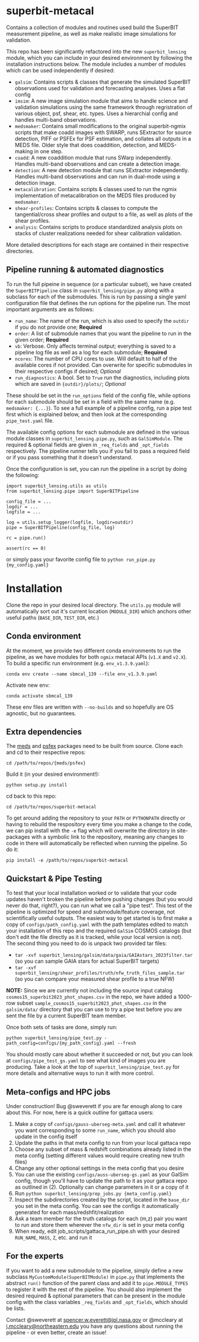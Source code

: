 # superbit-metacal
Contains a collection of modules and routines used build the SuperBIT measurement pipeline, as well as make realistic image simulations for validation.

This repo has been significantly refactored into the new `superbit_lensing` module, which you can include in your desired environment by following the installation instructions below. The module includes a number of modules which can be used independently if desired:

  - `galsim`: Contains scripts & classes that generate the simulated SuperBIT observations used for validation and forecasting analyses. Uses a flat config
  - `imsim`: A new image simulation module that aims to handle science and validation simulations using the same framework through regristration of various object, psf, shear, etc. types. Uses a hierarchial config and handles multi-band observations.
  - `medsmaker`: Contains small modifications to the original superbit-ngmix scripts that make coadd images with SWARP, runs SExtractor for source detection, PIFF or PSFEx for PSF estimation, and collates all outputs in a MEDS file. Older style that does coaddition, detection, and MEDS-making in one step.
  - `coadd`: A new coaddition module that runs SWarp independently. Handles multi-band observations and can create a detection image.
  - `detection`: A new detection module that runs SExtractor independently. Handles multi-band observations and can run in dual-mode using a detection image.
  - `metacalibration`: Contains scripts & classes used to run the ngmix implementation of metacalibration on the MEDS files produced by `medsmaker`.
  - `shear-profiles`: Contains scripts & classes to compute the tangential/cross shear profiles and output to a file, as well as plots of the shear profiles.
  - `analysis`: Contains scripts to produce standardized analysis plots on stacks of cluster realizations needed for shear calibration validation.

More detailed descriptions for each stage are contained in their respective directories.

## Pipeline running & automated diagnostics

To run the full pipeine in sequence (or a particular subset), we have created the `SuperBITPipeline` class in `superbit_lensing/pipe.py` along with a subclass for each of the submodules. This is run by passing a single yaml configuration file that defines the run options for the pipeline run. The most important arguments are as follows:

- `run_name`: The name of the run, which is also used to specify the `outdir` if you do not provide one; **Required**
- `order`: A list of submodule names that you want the pipeline to run in the given order; **Required**
- `vb`: Verbose. Only affects terminal output; everything is saved to a pipeline log file as well as a log for each submodule; **Required**
- `ncores`: The number of CPU cores to use. Will default to half of the available cores if not provided. Can overwrite for specific submodules in their respective configs if desired; _Optional_
- `run_diagnostics`: A bool. Set to `True` run the diagnostics, including plots which are saved in `{outdir}/plots/`; _Optional_

These should be set in the `run_options` field of the config file, while options for each submodule should be set in a field with the same name (e.g. `medsmaker: {...}`). To see a full example of a pipeline config, run a pipe test first which is explained below, and then look at the corresponding `pipe_test.yaml` file.

The available config options for each submodule are defined in the various module classes in `superbit_lensing.pipe.py`, such as `GalSimModule`. The required & optional fields are given in `_req_fields` and `_opt_fields` respectively. The pipeline runner tells you if you fail to pass a required field or if you pass something that it doesn't understand.

Once the configuration is set, you can run the pipeline in a script by doing the following:
```
import superbit_lensing.utils as utils
from superbit_lensing.pipe import SuperBITPipeline

config_file = ...
logdir = ...
logfile = ...

log = utils.setup_logger(logfile, logdir=outdir)
pipe = SuperBITPipeline(config_file, log)

rc = pipe.run()

assert(rc == 0)
```
or simply pass your favorite config file to `python run_pipe.py {my_config.yaml}`

# Installation

Clone the repo in your desired local directory. The `utils.py` module will automatically sort out it's current location (`MODULE_DIR`) which anchors other useful paths (`BASE_DIR`, `TEST_DIR`, etc.)

## Conda environment

At the moment, we provide two different conda environments to run the pipeline, as we have modules for both `ngmix` metacal APIs (`v1.X` and `v2.X`). To build a specific run environment (e.g. `env_v1.3.9.yaml`):

`conda env create --name sbmcal_139 --file env_v1.3.9.yaml`

Activate new env:

`conda activate sbmcal_139`

These env files are written with `--no-builds` and so hopefully are OS agnostic, but no guarantees.

## Extra dependencies

The [meds](https://github.com/esheldon/meds) and [psfex](https://github.com/esheldon/psfex) packages need to be built from source. Clone each and cd to their respective repos:

`cd /path/to/repos/{meds/psfex}`

Build it (in your desired environment!):

`python setup.py install`

cd back to this repo:

`cd /path/to/repos/superbit-metacal`

To get around adding the repository to your `PATH` or `PYTHONPATH` directly or having to rebuild the respository every time you make a change to the code, we can pip install with the `-e` flag which will overwrite the directory in site-packages with a symbolic link to the repository, meaning any changes to code in there will automatically be reflected when running the pipeline. So do it:

`pip install -e /path/to/repos/superbit-metacal`

## Quickstart & Pipe Testing

To test that your local installation worked or to validate that your code updates haven't broken the pipeline before pushing changes (but you would never do that, right?), you can run what we call a "pipe test". This test of the pipeline is optimized for speed and submodule/feature coverage, not scientifically useful outputs. The easiest way to get started is to first make a copy of `configs/path_config.yaml` with the path templates edited to match your installation of this repo and the required `GalSim` COSMOS catalogs (but don't edit the file directly as it is tracked, while your local version is not). The second thing you need to do is unpack two provided tar files:

- `tar -xvf superbit_lensing/galsim/data/gaia/GAIAstars_2023filter.tar` (so you can sample GAIA stars for actual SuperBIT targets)
- `tar -xvf superbit_lensing/shear_profiles/truth/nfw_truth_files_sample.tar` (so you can compare your measured shear profile to a true NFW)

**NOTE:** Since we are currently not including the source input catalog `cosmos15_superbit2023_phot_shapes.csv` in the repo, we have added a 1000-row subset `sample_cosmos15_superbit2023_phot_shapes.csv` in the `galsim/data/` directory that you can use to try a pipe test before you are sent the file by a current SuperBIT team member.

Once both sets of tasks are done, simply run:

`python superbit_lensing/pipe_test.py -path_config=configs/{my_path_config}.yaml --fresh`

You should mostly care about whether it succeeded or not, but you can look at `configs/pipe_test_gs.yaml` to see what kind of images you are producing. Take a look at the top of `superbit_lensing/pipe_test.py` for more details and alternative ways to run it with more control.

## Meta-configs and HPC jobs

Under construction! Bug @sweverett if you are far enough along to care about this. For now, here is a quick outline for gattaca users:

1. Make a copy of `configs/gauss-uberseg-meta.yaml` and call it whatever you want corresponding to some `run_name`, which you should also update in the config itself
2. Update the paths in that meta config to run from your local gattaca repo
3. Choose any subset of mass & redshift combinations already listed in the meta config (setting different values would require creating new truth files)
4. Change any other optional settings in the meta config that you desire
5. You can use the existing `configs/auss-uberseg-gs.yaml` as your GalSim config, though you'll have to update the path to it as your gattaca repo as outlined in (2). Optionally can change parameters in it or a copy of it
6. Run `python superbit_lensing/prep_jobs.py {meta_config.yaml}`
7. Inspect the subdirectories created by the script, located in the `base_dir` you set in the meta config. You can see the configs it automatically generated for each mass/redshfit/realization
8. Ask a team member for the truth catalogs for each (m,z) pair you want to run and store them wherever the `nfw_dir` is set in your meta config
9. When ready, edit job_scripts/gattaca_run_pipe.sh with your desired `RUN_NAME`, `MASS`, `Z`, etc. and run it

## For the experts

If you want to add a new submodule to the pipeline, simply define a new subclass `MyCustomModule(SuperBITModule)` in `pipe.py` that implements the abstract `run()` function of the parent class and add it to `pipe.MODULE_TYPES` to register it with the rest of the pipeline. You should also implement the desired required & optional parameters that can be present in the module config with the class variables `_req_fields` and `_opt_fields`, which should be lists.

Contact @sweverett at spencer.w.everett@jpl.nasa.gov or @mccleary at j.mccleary@northeastern.edu you have any questions about running the pipeline - or even better, create an issue!
